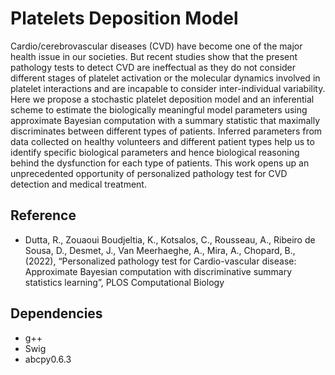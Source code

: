 # Platelets Deposition Model
Cardio/cerebrovascular diseases (CVD) have become one of the major health issue in our societies. But recent studies show that the present pathology tests to detect CVD are ineffectual as they do not consider different stages of platelet activation or the molecular dynamics involved in platelet interactions and are incapable to consider inter-individual variability. Here we propose a stochastic platelet deposition model and an inferential scheme to estimate the biologically meaningful model parameters using approximate Bayesian computation with a summary statistic that maximally discriminates between different types of patients. Inferred parameters from data collected on healthy volunteers and different patient types help us to identify specific biological parameters and hence biological reasoning behind the dysfunction for each type of patients. This work opens up an unprecedented opportunity of personalized pathology test for CVD detection and medical treatment. 

## Reference
- Dutta, R., Zouaoui Boudjeltia, K., Kotsalos, C., Rousseau, A., Ribeiro de Sousa, D., Desmet, J., Van Meerhaeghe, A., Mira, A., Chopard, B., (2022), “Personalized pathology test for Cardio-vascular disease: Approximate Bayesian computation with discriminative summary statistics learning”, PLOS Computational Biology

## Dependencies 
- g++ 
- Swig 
- abcpy0.6.3
